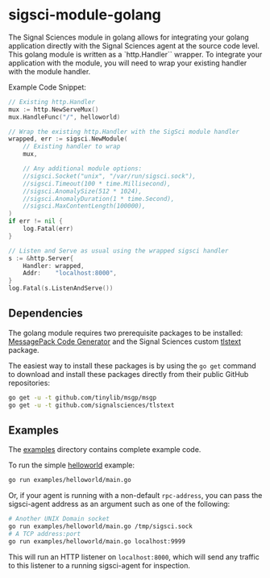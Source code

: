 # sigsci-module-golang

The Signal Sciences module in golang allows for integrating your golang
application directly with the Signal Sciences agent at the source code
level. This golang module is written as a `http.Handler`` wrapper. To
integrate your application with the module, you will need to wrap your
existing handler with the module handler.

Example Code Snippet:
```go
// Existing http.Handler
mux := http.NewServeMux()
mux.HandleFunc("/", helloworld)

// Wrap the existing http.Handler with the SigSci module handler
wrapped, err := sigsci.NewModule(
    // Existing handler to wrap
    mux,

    // Any additional module options:
    //sigsci.Socket("unix", "/var/run/sigsci.sock"),
    //sigsci.Timeout(100 * time.Millisecond),
    //sigsci.AnomalySize(512 * 1024),
    //sigsci.AnomalyDuration(1 * time.Second),
    //sigsci.MaxContentLength(100000),
)
if err != nil {
    log.Fatal(err)
}

// Listen and Serve as usual using the wrapped sigsci handler
s := &http.Server{
    Handler: wrapped,
    Addr:    "localhost:8000",
}
log.Fatal(s.ListenAndServe())
```

## Dependencies

The golang module requires two prerequisite packages to be installed:
[MessagePack Code Generator](https://github.com/tinylib/msgp/) and the
Signal Sciences custom [tlstext](https://github.com/signalsciences/tlstext)
package.

The easiest way to install these packages is by using the `go get`
command to download and install these packages directly from their
public GitHub repositories:

```bash
go get -u -t github.com/tinylib/msgp/msgp
go get -u -t github.com/signalsciences/tlstext
```

## Examples

The [examples](examples/) directory contains complete example code.

To run the simple [helloworld](examples/helloworld/main.go) example:

```bash
go run examples/helloworld/main.go
```

Or, if your agent is running with a non-default `rpc-address`, you can
pass the sigsci-agent address as an argument such as one of the following:

```bash
# Another UNIX Domain socket
go run examples/helloworld/main.go /tmp/sigsci.sock
# A TCP address:port
go run examples/helloworld/main.go localhost:9999
```

This will run an HTTP listener on `localhost:8000`, which will send any
traffic to this listener to a running sigsci-agent for inspection.
